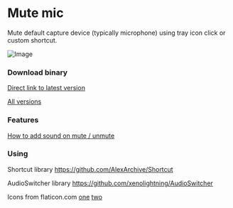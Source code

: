 # Mute mic

Mute default capture device (typically microphone) using tray icon click or custom shortcut.

![Image](img.png?raw=true "Image")

### Download binary

[Direct link to latest version](https://github.com/Anc813/MicMute/releases/latest/download/MicMute.exe)

[All versions](https://github.com/Anc813/MicMute/releases)

### Features

[How to add sound on mute / unmute](https://github.com/Anc813/MicMute/releases/tag/0.0.5)

### Using

Shortcut library https://github.com/AlexArchive/Shortcut

AudioSwitcher library https://github.com/xenolightning/AudioSwitcher


Icons from  flaticon.com [one](https://www.flaticon.com/free-icon/microphone-black-shape_25682#term=mic&page=1&position=1 "one") [two](https://www.flaticon.com/free-icon/microphone-off_25632#term=mic&page=1&position=3 "two")

